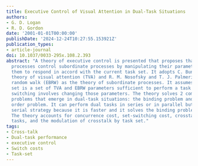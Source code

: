 ```yaml
---
title: Executive Control of Visual Attention in Dual-Task Situations
authors:
- G. D. Logan
- R. D. Gordon
date: '2001-01-01T00:00:00'
publishDate: '2024-12-24T10:27:55.153921Z'
publication_types:
- article-journal
doi: 10.1037/0033-295x.108.2.393
abstract: "A theory of executive control is presented that proposes that executive
  processes control subordinate processes by manipulating their parameters, reconfiguring
  them to respond in accord with the current task set. It adopts C. Bundesen's (1990)
  theory of visual attention (TVA) and R. M. Nosofsky and T. J. Palmeri's (1997) exemplar-based
  random walk (EBRW) as the theory of subordinate processes. It assumes that a task
  set is a set of TVA and EBRW parameters sufficient to perform a task and that set
  switching involves changing those parameters. The theory solves 2 computational
  problems that emerge in dual-task situations: the binding problem and the serial
  order problem. It can perform dual tasks in series or in parallel but prefers the
  serial strategy because it is faster and it solves the binding problem naturally.
  The theory accounts for concurrence cost, set-switching cost, crosstalk between
  tasks, and the modulation of crosstalk by task set."
tags:
- Cross-talk
- Dual-task performance
- executive control
- Switch costs
- Task-set
---
```

